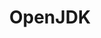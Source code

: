 ---
image:
  featured: 'true'
  path: /assets/images/projects/openjdk.png
permalink: /engineering/projects/openjdk/
project_link_name: openjdk
project_url: http://openjdk.java.net/
statsAvailable: 'false'
title: OpenJDK
---